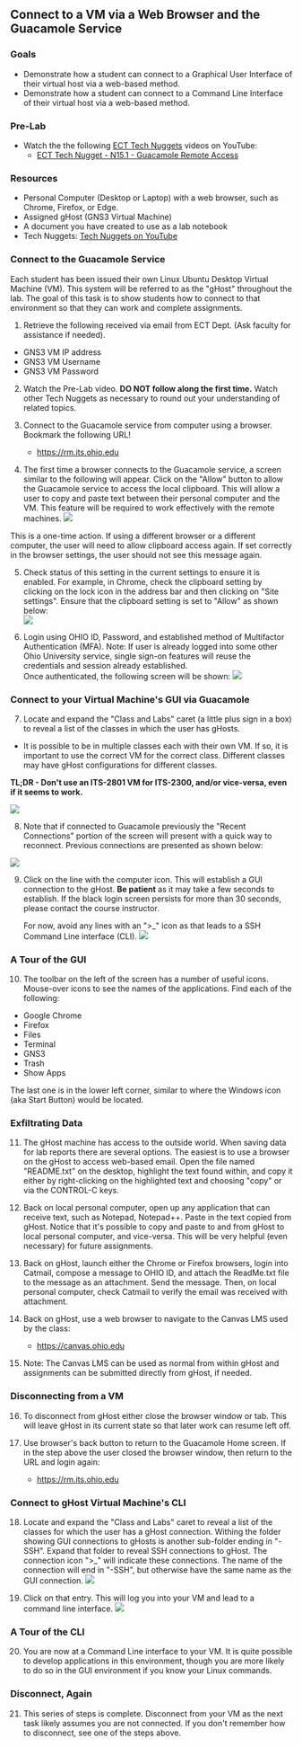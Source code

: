 ## Connect to a VM via a Web Browser and the Guacamole Service

### Goals
- Demonstrate how a student can connect to a Graphical User Interface of their virtual host via a web-based method.
- Demonstrate how a student can connect to a Command Line Interface of their virtual host via a web-based method.

### Pre-Lab
- Watch the the following [ECT Tech Nuggets](https://www.youtube.com/@ecttechnuggets9126/featured) videos on YouTube:
    - [ECT Tech Nugget - N15.1 - Guacamole Remote Access](https://www.youtube.com/watch?v=sG9YlohRf_0)

### Resources

- Personal Computer (Desktop or Laptop) with a web browser, such as Chrome, Firefox, or Edge.
- Assigned gHost (GNS3 Virtual Machine)
- A document you have created to use as a lab notebook
- Tech Nuggets: [Tech Nuggets on YouTube](https://www.youtube.com/@ecttechnuggets9126)

### Connect to the Guacamole Service

Each student has been issued their own Linux Ubuntu Desktop Virtual Machine (VM). This system will be referred to as the "gHost" throughout the lab. The goal of this task is to show students how to connect to that environment so that they can work and complete assignments.

1. Retrieve the following received via email from ECT Dept. (Ask faculty for assistance if needed).

- GNS3 VM IP address
- GNS3 VM Username
- GNS3 VM Password

2. Watch the Pre-Lab video. **DO NOT follow along the first time.** Watch other Tech Nuggets as necessary to round out your understanding of related topics.

3.  Connect to the Guacamole service from computer using a browser. Bookmark the following URL!
    - https://rm.its.ohio.edu

4. The first time a browser connects to the Guacamole service, a screen similar to the following will appear. Click on the "Allow" button to allow the Guacamole service to access the local clipboard. This will allow a user to copy and paste text between their personal computer and the VM. This feature will be required to work effectively with the remote machines.
![](./images/Guac-Browser-Clipboard-Access.png)

This is a one-time action. If using a different browser or a different computer, the user will need to allow clipboard access again. If set correctly in the browser settings, the user should not see this message again.<br>

5. Check status of this setting in the current settings to ensure it is enabled. For example, in Chrome, check the clipboard setting by clicking on the lock icon in the address bar and then clicking on "Site settings". Ensure that the clipboard setting is set to "Allow" as shown below:<br>
    ![](./images/Guac-Browser-Clipboard-Status.png)

6. Login using OHIO ID, Password, and established method of Multifactor Authentication (MFA). Note: If user is already logged into some other Ohio University service, single sign-on features will reuse the credentials and session already established. 
    <br>
    Once authenticated, the following screen will be shown:
![](./images/Guac-Home-1.png)

### Connect to your Virtual Machine's GUI via Guacamole
7. Locate and expand the "Class and Labs" caret (a little plus sign in a box) to reveal a list of the classes in which the user has gHosts.

- It is possible to be in multiple classes each with their own VM. If so, it is important to use the correct VM for the correct class. Different classes may have gHost configurations for different classes. 

**TL;DR - Don't use an ITS-2801 VM for ITS-2300, and/or vice-versa, even if it seems to work.**

![](./images/Guac-Home-2.png)

8. Note that if connected to Guacamole previously the "Recent Connections" portion of the screen will present with a quick way to reconnect. Previous connections are presented as shown below:

![](./images/Guac-Home-4.png)

9. Click on the line with the computer icon. This will establish a GUI connection to the gHost. **Be patient** as it may take a few seconds to establish. If the black login screen persists for more than 30 seconds, please contact the course instructor.

    For now, avoid any lines with an ">_" icon as that leads to a SSH Command Line interface (CLI).
![](./images/Guac-GUI-1.png)

### A Tour of the GUI

10. The toolbar on the left of the screen has a number of useful icons. Mouse-over icons to see the names of the applications. Find each of the following:
- Google Chrome
- Firefox
- Files
- Terminal
- GNS3
- Trash
- Show Apps

The last one is in the lower left corner, similar to where the Windows icon (aka Start Button) would be located.

### Exfiltrating Data

11. The gHost machine has access to the outside world. When saving data for lab reports there are several options. The easiest is to use a browser on the gHost to access web-based email. Open the file named "README.txt" on the desktop, highlight the text found within, and copy it either by right-clicking on the highlighted text and choosing "copy" or via the CONTROL-C keys.

12. Back on local personal computer, open up any application that can receive text, such as Notepad, Notepad++. Paste in the text copied from gHost. Notice that it's possible to copy and paste to and from gHost to local personal computer, and vice-versa. This will be very helpful (even necessary) for future assignments.

13. Back on gHost, launch either the Chrome or Firefox browsers, login into Catmail, compose a message to OHIO ID, and attach the ReadMe.txt file to the message as an attachment. Send the message. Then, on local personal computer, check Catmail to verify the email was received with attachment.

14. Back on gHost, use a web browser to navigate to the Canvas LMS used by the class:
    - https://canvas.ohio.edu

15. Note: The Canvas LMS can be used as normal from within gHost and assignments can be submitted directly from gHost, if needed.

### Disconnecting from a VM

16. To disconnect from gHost either close the browser window or tab. This will leave gHost in its current state so that later work can resume left off.

17. Use browser's back button to return to the Guacamole Home screen. If in the step above the user closed the browser window, then return to the URL and login again:
    - https://rm.its.ohio.edu

### Connect to gHost Virtual Machine's CLI

18. Locate and expand the "Class and Labs" caret to reveal a list of the classes for which the user has a gHost connection. Withing the folder showing GUI connections to gHosts is another sub-folder ending in "-SSH". Expand that folder to reveal SSH connections to gHost. The connection icon ">_" will indicate these connections. The name of the connection will end in "-SSH", but otherwise have the same name as the GUI connection.
![](./images/Guac-Home-3.png)

18. Click on that entry. This will log you into your VM and lead to a command line interface.
![](./images/Guac-CLI-1.png)

### A Tour of the CLI

20. You are now at a Command Line interface to your VM. It is quite possible to develop applications in this environment, though you are more likely to do so in the GUI environment if you know your Linux commands.

### Disconnect, Again

21. This series of steps is complete. Disconnect from your VM as the next task likely assumes you are not connected. If you don't remember how to disconnect, see one of the steps above.